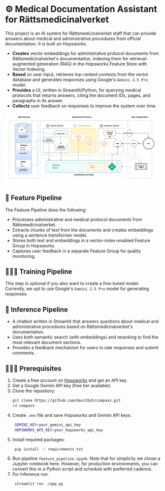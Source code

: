 # ⚙️ Medical Documentation Assistant for Rättsmedicinalverket

This project is an AI system for Rättsmedicinalverket staff that can provide answers about medical and administrative procedures from official documentation. It is built on Hopsworks.

- **Creates** vector embeddings for administrative protocol documents from Rättsmedicinalverket's documentation, indexing them for retrieval-augmented generation (RAG) in the Hopsworks Feature Store with Vector Indexing.
- **Based** on user input, retrieves top-ranked contexts from the vector database and generates responses using Google's `Gemini 2.5 Pro` model.
- **Provides** a UI, written in Streamlit/Python, for querying medical protocols that returns answers, citing the document IDs, pages, and paragraphs in its answer.
- **Collects** user feedback on responses to improve the system over time.

![Hopsworks Architecture for Medical Documentation Assistant](./images/llm-pdfs-architecture.gif)

## 📖 Feature Pipeline
The Feature Pipeline does the following:

- Processes administrative and medical protocol documents from Rättsmedicinalverket.
- Extracts chunks of text from the documents and creates embeddings using a sentence transformer model.
- Stores both text and embeddings in a vector-index-enabled Feature Group in Hopsworks.
- Captures user feedback in a separate Feature Group for quality monitoring.

## 🏃🏻‍♂️ Training Pipeline
This step is optional if you also want to create a fine-tuned model. Currently, we opt to use Google's `Gemini 2.5 Pro` model for generating responses.

## 🚀 Inference Pipeline
- A chatbot written in Streamlit that answers questions about medical and administrative procedures based on Rättsmedicinalverket's documentation.
- Uses both semantic search (with embeddings) and reranking to find the most relevant document sections.
- Provides a feedback mechanism for users to rate responses and submit comments.

## 🕵🏻‍♂️ Prerequisites
1. Create a free account on [Hopsworks](https://app.hopsworks.ai/app) and get an API key.
2. Get a Google Gemini API key (free tier available).
3. Clone the repository:
   ```bash
   git clone https://github.com/davitbzh/compass.git
   cd compass
   ```
4. Create `.env` file and save Hopsworks and Gemini API keys:
   ```bash
    GEMINI_KEY=your_gemini_api_key
    HOPSWORKS_API_KEY=your_hopsworks_api_key
   ```
5. Install required packages:
   ```bash
    pip install -r requirements.txt
   ```    
7. Run pipeline `feature_pipeline.ipynb`. Note that for simplicity we chose a Jupyter notebook here. However, for production environments, you can convert this to a Python script and schedule with preferred cadence.
6. For inference run:
   ```bash
    streamlit run ./app.py
   ```
